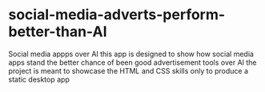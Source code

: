 # social-media-adverts-perform-better-than-AI
Social media  appps over AI
this app is designed to show how social media apps stand the better chance of been good advertisement tools over AI
the project is meant to showcase the HTML and CSS skills only to produce a static desktop app
